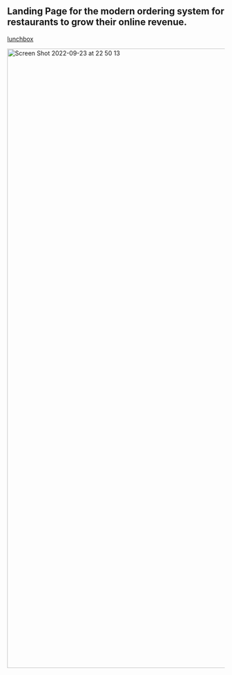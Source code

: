 ## Landing Page for the modern ordering system for restaurants to grow their online revenue. 

[lunchbox](lunchbox.vercel.app)

<img width="1433" alt="Screen Shot 2022-09-23 at 22 50 13" src="https://user-images.githubusercontent.com/85788119/192012204-6dfb94b7-a248-437c-b7f0-130a863f2a5b.png">


